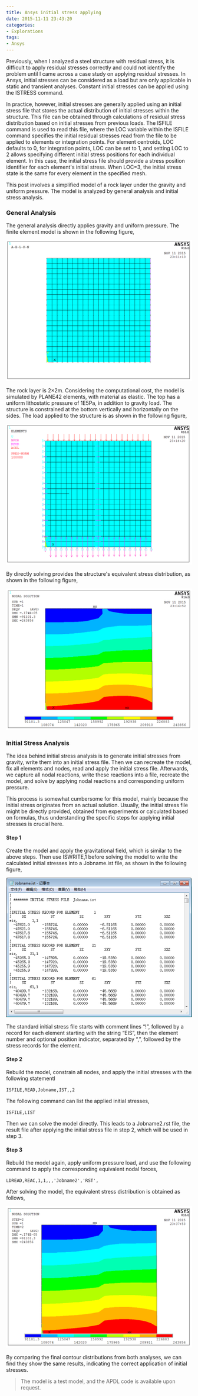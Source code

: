 ```yaml
---
title: Ansys initial stress applying
date: 2015-11-11 23:43:20
categories:
- Explorations
tags:
- Ansys
---
```



Previously, when I analyzed a steel structure with residual stress, it is difficult to apply residual stresses correctly and could not identify the problem until I came across a case study on applying residual stresses. In Ansys, initial stresses can be considered as a load but are only applicable in static and transient analyses. Constant initial stresses can be applied using the ISTRESS command.

<!-- more -->

In practice, however, initial stresses are generally applied using an initial stress file that stores the actual distribution of initial stresses within the structure. This file can be obtained through calculations of residual stress distribution based on initial stresses from previous loads. The ISFILE command is used to read this file, where the LOC variable within the ISFILE command specifies the initial residual stresses read from the file to be applied to elements or integration points. For element centroids, LOC defaults to 0, for integration points, LOC can be set to 1, and setting LOC to 2 allows specifying different initial stress positions for each individual element. In this case, the initial stress file should provide a stress position identifier for each element's initial stress. When LOC=3, the initial stress state is the same for every element in the specified mesh.

This post involves a simplified model of a rock layer under the gravity and uniform pressure. The model is analyzed by general analysis and initial stress analysis.

### General Analysis

The general analysis directly applies gravity and uniform pressure. The finite element model is shown in the following figure,

![Model](/uploads/images/2015/AnsysInitialStress1.png)

The rock layer is 2×2m. Considering the computational cost, the model is simulated by PLANE42 elements, with material as elastic. The top has a uniform lithostatic pressure of 1E5Pa, in addition to gravity load. The structure is constrained at the bottom vertically and horizontally on the sides. The load applied to the structure is as shown in the following figure,

![Boundary conditions](/uploads/images/2015/AnsysInitialStress2.png)

By directly solving provides the structure's equivalent stress distribution, as shown in the following figure,

![Results](/uploads/images/2015/AnsysInitialStress3.png)

### Initial Stress Analysis

The idea behind initial stress analysis is to generate initial stresses from gravity, write them into an initial stress file. Then we can recreate the model, fix all elements and nodes, read and apply the initial stress file. Afterwards, we capture all nodal reactions, write these reactions into a file, recreate the model, and solve by applying nodal reactions and corresponding uniform pressure.

This process is somewhat cumbersome for this model, mainly because the initial stress originates from an actual solution. Usually, the initial stress file might be directly provided, obtained from experiments or calculated based on formulas, thus understanding the specific steps for applying initial stresses is crucial here.

#### Step 1

Create the model and apply the gravitational field, which is similar to the above steps. Then use ISWRITE,1 before solving the model to write the calculated initial stresses into a Jobname.ist file, as shown in the following figure,

![Initial stress](/uploads/images/2015/AnsysInitialStress4.png)

The standard initial stress file starts with comment lines “!”, followed by a record for each element starting with the string “EIS”, then the element number and optional position indicator, separated by “,”, followed by the stress records for the element.

#### Step 2

Rebuild the model, constrain all nodes, and apply the initial stresses with the following statementl

```
ISFILE,READ,Jobname,IST,,2
```

The following command can list the applied initial stresses,

```
ISFILE,LIST
```

Then we can solve the model directly. This leads to a Jobname2.rst file, the result file after applying the initial stress file in step 2, which will be used in step 3.

#### Step 3

Rebuild the model again, apply uniform pressure load, and use the following command to apply the corresponding equivalent nodal forces,

```
LDREAD,REAC,1,1,,,'Jobname2','RST',
```

After solving the model, the equivalent stress distribution is obtained as follows,

![Results](/uploads/images/2015/AnsysInitialStress5.png)

By comparing the final contour distributions from both analyses, we can find they show the same results, indicating the correct application of initial stresses.

> The model is a test model, and the APDL code is available upon request.